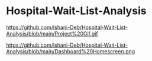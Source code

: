# Hospital-Wait-List-Analysis
https://github.com/Ishani-Deb/Hospital-Wait-List-Analysis/blob/main/Project%20Gif.gif

https://github.com/Ishani-Deb/Hospital-Wait-List-Analysis/blob/main/Dashboard%20Homescreen.png
